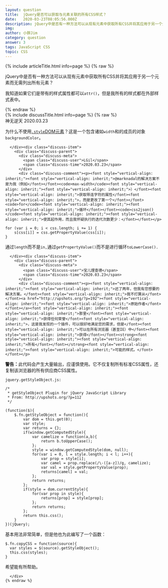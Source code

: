 ```yaml
---
layout: question
title:  jQuery是否可以获取与元素关联的所有CSS样式？
date:   2020-03-23T08:05:56.000Z
description: jQuery中是否有一种方法可以从现有元素中获取所有CSS并将其应用于另一个元素而无需列出所有元素？我知道如果它们是带有的样式属性都可以attr()，...
img: 
author: 小胖Jim
category: question
answer: 3
tags: JavaScript CSS
topic: CSS
---
```

<div class="article-root">
  <div class="article">
    {% include articleTitle.html info=page %}
    {% raw %}
    <div class="article-content"><p><font style="vertical-align: inherit;"><font style="vertical-align: inherit;">jQuery中是否有一种方法可以从现有元素中获取所有CSS并将其应用于另一个元素而无需列出所有元素？</font></font></p>

<p><font style="vertical-align: inherit;"><font style="vertical-align: inherit;">我知道如果它们是带有的样式属性都可以</font></font><code>attr()</code><font style="vertical-align: inherit;"><font style="vertical-align: inherit;">，但是我所有的样式都在外部样式表中。</font></font></p></div>
    {% endraw %}
  </div>

  <div class="discuss-wrapper">
    {% include discussTitle.html info=page %}
    {% raw %}
    <div class="discuss-item">
        <div class="discuss-parent">
          <div class="discuss-meta">
            <span class="discuss-user">神无逆天</span>
            <span class="discuss-time">2020.03.23</span>
          </div>
          <div class="discuss-comment"><p><font style="vertical-align: inherit;"><font style="vertical-align: inherit;">为什么不使用</font></font><a href="http://www.w3schools.com/jsref/dom_obj_style.asp" rel="noreferrer"><code>.style</code><font style="vertical-align: inherit;"><font style="vertical-align: inherit;">DOM元素</font></font></a><font style="vertical-align: inherit;"><font style="vertical-align: inherit;">？</font><font style="vertical-align: inherit;">这是一个包含诸如</font></font><code>width</code><font style="vertical-align: inherit;"><font style="vertical-align: inherit;">和的</font><font style="vertical-align: inherit;">成员的对象</font></font><code>backgroundColor</code><font style="vertical-align: inherit;"><font style="vertical-align: inherit;">。</font></font></p></div>
        </div>
        
      </div><div class="discuss-item">
        <div class="discuss-parent">
          <div class="discuss-meta">
            <span class="discuss-user">LGil</span>
            <span class="discuss-time">2020.03.23</span>
          </div>
          <div class="discuss-comment"><p><font style="vertical-align: inherit;"><font style="vertical-align: inherit;">@marknadal的解决方案不是为我（例如</font></font><code>max-width</code><font style="vertical-align: inherit;"><font style="vertical-align: inherit;">）</font><font style="vertical-align: inherit;">获取带连字符的属性</font><font style="vertical-align: inherit;">，而是更改了第一个</font></font><code>for</code><font style="vertical-align: inherit;"><font style="vertical-align: inherit;">循环</font></font><code>css2json()</code><font style="vertical-align: inherit;"><font style="vertical-align: inherit;">使其起作用，而且我怀疑执行的迭代次数更少：</font></font></p>

<pre><code>for (var i = 0; i &lt; css.length; i += 1) {<font></font>
    s[css[i]] = css.getPropertyValue(css[i]);<font></font>
}<font></font>
</code></pre>

<p><font style="vertical-align: inherit;"><font style="vertical-align: inherit;">通过</font></font><code>length</code><font style="vertical-align: inherit;"><font style="vertical-align: inherit;">而不是</font></font><code>in,</code><font style="vertical-align: inherit;"><font style="vertical-align: inherit;">通过</font></font><code>getPropertyValue()</code><font style="vertical-align: inherit;"><font style="vertical-align: inherit;">而不是进行</font><font style="vertical-align: inherit;">循环</font></font><code>toLowerCase().</code></p></div>
        </div>
        
      </div><div class="discuss-item">
        <div class="discuss-parent">
          <div class="discuss-meta">
            <span class="discuss-user">宝儿理查德</span>
            <span class="discuss-time">2020.03.23</span>
          </div>
          <div class="discuss-comment"><p><font style="vertical-align: inherit;"><font style="vertical-align: inherit;">迟了两年，但我有您想要的解决方案。</font><font style="vertical-align: inherit;">我不打算从</font></font><a href="http://upshots.org/?p=192"><font style="vertical-align: inherit;"><font style="vertical-align: inherit;">原始作者</font></font></a><font style="vertical-align: inherit;"><font style="vertical-align: inherit;">那里</font><font style="vertical-align: inherit;">获得任何荣誉</font><font style="vertical-align: inherit;">，这是我发现的一个插件，可以很好地满足您的需求，但是</font><font style="vertical-align: inherit;">可以在所有浏览器（甚至IE）中</font><font style="vertical-align: inherit;">获得</font></font><strong><font style="vertical-align: inherit;"><font style="vertical-align: inherit;">所有</font></font></strong><font style="vertical-align: inherit;"><font style="vertical-align: inherit;">可能的样式。</font></font></p>

<p><strong><font style="vertical-align: inherit;"><font style="vertical-align: inherit;">警告：</font></font></strong><font style="vertical-align: inherit;"><font style="vertical-align: inherit;">此代码会产生大量输出，应谨慎使用。</font><font style="vertical-align: inherit;">它不仅复制所有标准CSS属性，还复制该浏览器的所有供应商CSS属性。</font></font></p>

<p><code>jquery.getStyleObject.js:</code></p>

<pre><code>/*<font></font>
 * getStyleObject Plugin for jQuery JavaScript Library<font></font>
 * From: http://upshots.org/?p=112<font></font>
 */<font></font>
<font></font>
(function($){<font></font>
    $.fn.getStyleObject = function(){<font></font>
        var dom = this.get(0);<font></font>
        var style;<font></font>
        var returns = {};<font></font>
        if(window.getComputedStyle){<font></font>
            var camelize = function(a,b){<font></font>
                return b.toUpperCase();<font></font>
            };<font></font>
            style = window.getComputedStyle(dom, null);<font></font>
            for(var i = 0, l = style.length; i &lt; l; i++){<font></font>
                var prop = style[i];<font></font>
                var camel = prop.replace(/\-([a-z])/g, camelize);<font></font>
                var val = style.getPropertyValue(prop);<font></font>
                returns[camel] = val;<font></font>
            };<font></font>
            return returns;<font></font>
        };<font></font>
        if(style = dom.currentStyle){<font></font>
            for(var prop in style){<font></font>
                returns[prop] = style[prop];<font></font>
            };<font></font>
            return returns;<font></font>
        };<font></font>
        return this.css();<font></font>
    }<font></font>
})(jQuery);<font></font>
</code></pre>

<p><font style="vertical-align: inherit;"><font style="vertical-align: inherit;">基本用法非常简单，但是他也为此编写了一个函数：</font></font></p>

<pre><code>$.fn.copyCSS = function(source){<font></font>
&nbsp;&nbsp;var styles = $(source).getStyleObject();<font></font>
&nbsp;&nbsp;this.css(styles);<font></font>
}<font></font>
</code></pre>

<p><font style="vertical-align: inherit;"><font style="vertical-align: inherit;">希望能有所帮助。</font></font></p></div>
        </div>
        
      </div>
    {% endraw %}
  </div>
<div>
